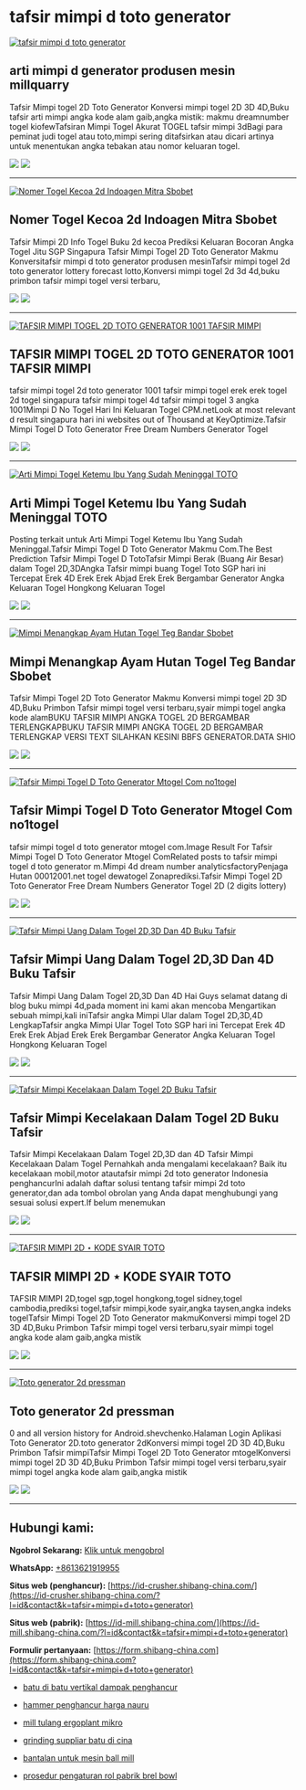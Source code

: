 # tafsir mimpi d toto generator

<a href="https://swt.shibang-china.com/?l=id&img&k=tafsir+mimpi+d+toto+generator" target="_blank">![tafsir mimpi d toto generator](http://static.shibang-china.com/all-800x300/547.jpg)</a>

## arti mimpi d generator produsen mesin millquarry
Tafsir Mimpi togel 2D Toto Generator Konversi mimpi togel 2D 3D 4D,Buku tafsir arti mimpi angka kode alam gaib,angka mistik: makmu dreamnumber togel kiofewTafsiran Mimpi Togel Akurat TOGEL tafsir mimpi 3dBagi para peminat judi togel atau toto,mimpi sering ditafsirkan atau dicari artinya untuk menentukan angka tebakan atau nomor keluaran togel.


<a href="https://whatsapp.shibangsoft.com/WhatsApp.php" target="_blank" title="WhatsApp">![](http://static.shibang-china.com/icon/whatsapp.png)</a> <a href="https://swt.shibang-china.com/?l=id&icon&k=tafsir+mimpi+d+toto+generator" target="_blank">![](http://static.shibang-china.com/icon/chat-id.png)</a>

---

<a href="https://swt.shibang-china.com/?l=id&img&k=tafsir+mimpi+d+toto+generator" target="_blank">![Nomer Togel Kecoa 2d Indoagen Mitra Sbobet](http://static.shibang-china.com/all-800x300/159.jpg)</a>

## Nomer Togel Kecoa 2d Indoagen Mitra Sbobet
Tafsir Mimpi 2D Info Togel Buku 2d kecoa Prediksi Keluaran Bocoran Angka Togel Jitu SGP Singapura Tafsir Mimpi Togel 2D Toto Generator Makmu Konversitafsir mimpi d toto generator produsen mesinTafsir mimpi togel 2d toto generator lottery forecast lotto,Konversi mimpi togel 2d 3d 4d,buku primbon tafsir mimpi togel versi terbaru,


<a href="https://whatsapp.shibangsoft.com/WhatsApp.php" target="_blank" title="WhatsApp">![](http://static.shibang-china.com/icon/whatsapp.png)</a> <a href="https://swt.shibang-china.com/?l=id&icon&k=tafsir+mimpi+d+toto+generator" target="_blank">![](http://static.shibang-china.com/icon/chat-id.png)</a>

---

<a href="https://swt.shibang-china.com/?l=id&img&k=tafsir+mimpi+d+toto+generator" target="_blank">![TAFSIR MIMPI TOGEL 2D TOTO GENERATOR 1001 TAFSIR MIMPI](http://static.shibang-china.com/all-800x300/879.jpg)</a>

## TAFSIR MIMPI TOGEL 2D TOTO GENERATOR 1001 TAFSIR MIMPI
tafsir mimpi togel 2d toto generator 1001 tafsir mimpi togel erek erek togel 2d togel singapura tafsir mimpi togel 4d tafsir mimpi togel 3 angka 1001Mimpi D No Togel Hari Ini Keluaran Togel CPM.netLook at most relevant d result singapura hari ini websites out of Thousand at KeyOptimize.Tafsir Mimpi Togel D Toto Generator Free Dream Numbers Generator Togel


<a href="https://whatsapp.shibangsoft.com/WhatsApp.php" target="_blank" title="WhatsApp">![](http://static.shibang-china.com/icon/whatsapp.png)</a> <a href="https://swt.shibang-china.com/?l=id&icon&k=tafsir+mimpi+d+toto+generator" target="_blank">![](http://static.shibang-china.com/icon/chat-id.png)</a>

---

<a href="https://swt.shibang-china.com/?l=id&img&k=tafsir+mimpi+d+toto+generator" target="_blank">![Arti Mimpi Togel Ketemu Ibu Yang Sudah Meninggal TOTO](http://static.shibang-china.com/all-800x300/236.jpg)</a>

## Arti Mimpi Togel Ketemu Ibu Yang Sudah Meninggal TOTO
Posting terkait untuk Arti Mimpi Togel Ketemu Ibu Yang Sudah Meninggal.Tafsir Mimpi Togel D Toto Generator Makmu Com.The Best Prediction Tafsir Mimpi Togel D TotoTafsir Mimpi Berak (Buang Air Besar) dalam Togel 2D,3DAngka Tafsir mimpi buang Togel Toto SGP hari ini Tercepat Erek 4D Erek Erek Abjad Erek Erek Bergambar Generator Angka Keluaran Togel Hongkong Keluaran Togel


<a href="https://whatsapp.shibangsoft.com/WhatsApp.php" target="_blank" title="WhatsApp">![](http://static.shibang-china.com/icon/whatsapp.png)</a> <a href="https://swt.shibang-china.com/?l=id&icon&k=tafsir+mimpi+d+toto+generator" target="_blank">![](http://static.shibang-china.com/icon/chat-id.png)</a>

---

<a href="https://swt.shibang-china.com/?l=id&img&k=tafsir+mimpi+d+toto+generator" target="_blank">![Mimpi Menangkap Ayam Hutan Togel Teg Bandar Sbobet](http://static.shibang-china.com/all-800x300/203.jpg)</a>

## Mimpi Menangkap Ayam Hutan Togel Teg Bandar Sbobet
Tafsir Mimpi Togel 2D Toto Generator Makmu Konversi mimpi togel 2D 3D 4D,Buku Primbon Tafsir mimpi togel versi terbaru,syair mimpi togel angka kode alamBUKU TAFSIR MIMPI ANGKA TOGEL 2D BERGAMBAR TERLENGKAPBUKU TAFSIR MIMPI ANGKA TOGEL 2D BERGAMBAR TERLENGKAP VERSI TEXT SILAHKAN KESINI BBFS GENERATOR.DATA SHIO


<a href="https://whatsapp.shibangsoft.com/WhatsApp.php" target="_blank" title="WhatsApp">![](http://static.shibang-china.com/icon/whatsapp.png)</a> <a href="https://swt.shibang-china.com/?l=id&icon&k=tafsir+mimpi+d+toto+generator" target="_blank">![](http://static.shibang-china.com/icon/chat-id.png)</a>

---

<a href="https://swt.shibang-china.com/?l=id&img&k=tafsir+mimpi+d+toto+generator" target="_blank">![Tafsir Mimpi Togel D Toto Generator Mtogel Com no1togel](http://static.shibang-china.com/all-800x300/1468.jpg)</a>

## Tafsir Mimpi Togel D Toto Generator Mtogel Com no1togel
tafsir mimpi togel d toto generator mtogel com.Image Result For Tafsir Mimpi Togel D Toto Generator Mtogel ComRelated posts to tafsir mimpi togel d toto generator m.Mimpi 4d dream number analyticsfactoryPenjaga Hutan 00012001.net togel dewatogel Zonaprediksi.Tafsir Mimpi Togel 2D Toto Generator Free Dream Numbers Generator Togel 2D (2 digits lottery)


<a href="https://whatsapp.shibangsoft.com/WhatsApp.php" target="_blank" title="WhatsApp">![](http://static.shibang-china.com/icon/whatsapp.png)</a> <a href="https://swt.shibang-china.com/?l=id&icon&k=tafsir+mimpi+d+toto+generator" target="_blank">![](http://static.shibang-china.com/icon/chat-id.png)</a>

---

<a href="https://swt.shibang-china.com/?l=id&img&k=tafsir+mimpi+d+toto+generator" target="_blank">![Tafsir Mimpi Uang Dalam Togel 2D,3D Dan 4D Buku Tafsir](http://static.shibang-china.com/all-800x300/418.jpg)</a>

## Tafsir Mimpi Uang Dalam Togel 2D,3D Dan 4D Buku Tafsir
Tafsir Mimpi Uang Dalam Togel 2D,3D Dan 4D Hai Guys selamat datang di blog buku mimpi 4d,pada moment ini kami akan mencoba Mengartikan sebuah mimpi,kali iniTafsir angka Mimpi Ular dalam Togel 2D,3D,4D LengkapTafsir angka Mimpi Ular Togel Toto SGP hari ini Tercepat Erek 4D Erek Erek Abjad Erek Erek Bergambar Generator Angka Keluaran Togel Hongkong Keluaran Togel


<a href="https://whatsapp.shibangsoft.com/WhatsApp.php" target="_blank" title="WhatsApp">![](http://static.shibang-china.com/icon/whatsapp.png)</a> <a href="https://swt.shibang-china.com/?l=id&icon&k=tafsir+mimpi+d+toto+generator" target="_blank">![](http://static.shibang-china.com/icon/chat-id.png)</a>

---

<a href="https://swt.shibang-china.com/?l=id&img&k=tafsir+mimpi+d+toto+generator" target="_blank">![Tafsir Mimpi Kecelakaan Dalam Togel 2D Buku Tafsir](http://static.shibang-china.com/all-800x300/273.jpg)</a>

## Tafsir Mimpi Kecelakaan Dalam Togel 2D Buku Tafsir
Tafsir Mimpi Kecelakaan Dalam Togel 2D,3D dan 4D Tafsir Mimpi Kecelakaan Dalam Togel Pernahkah anda mengalami kecelakaan? Baik itu kecelakaan mobil,motor atautafsir mimpi 2d toto generator Indonesia penghancurIni adalah daftar solusi tentang tafsir mimpi 2d toto generator,dan ada tombol obrolan yang Anda dapat menghubungi yang sesuai solusi expert.If belum menemukan


<a href="https://whatsapp.shibangsoft.com/WhatsApp.php" target="_blank" title="WhatsApp">![](http://static.shibang-china.com/icon/whatsapp.png)</a> <a href="https://swt.shibang-china.com/?l=id&icon&k=tafsir+mimpi+d+toto+generator" target="_blank">![](http://static.shibang-china.com/icon/chat-id.png)</a>

---

<a href="https://swt.shibang-china.com/?l=id&img&k=tafsir+mimpi+d+toto+generator" target="_blank">![TAFSIR MIMPI 2D ⋆ KODE SYAIR TOTO](http://static.shibang-china.com/all-800x300/1134.jpg)</a>

## TAFSIR MIMPI 2D ⋆ KODE SYAIR TOTO
TAFSIR MIMPI 2D,togel sgp,togel hongkong,togel sidney,togel cambodia,prediksi togel,tafsir mimpi,kode syair,angka taysen,angka indeks togelTafsir Mimpi Togel 2D Toto Generator makmuKonversi mimpi togel 2D 3D 4D,Buku Primbon Tafsir mimpi togel versi terbaru,syair mimpi togel angka kode alam gaib,angka mistik


<a href="https://whatsapp.shibangsoft.com/WhatsApp.php" target="_blank" title="WhatsApp">![](http://static.shibang-china.com/icon/whatsapp.png)</a> <a href="https://swt.shibang-china.com/?l=id&icon&k=tafsir+mimpi+d+toto+generator" target="_blank">![](http://static.shibang-china.com/icon/chat-id.png)</a>

---

<a href="https://swt.shibang-china.com/?l=id&img&k=tafsir+mimpi+d+toto+generator" target="_blank">![Toto generator 2d pressman](http://static.shibang-china.com/all-800x300/620.jpg)</a>

## Toto generator 2d pressman
0 and all version history for Android.shevchenko.Halaman Login Aplikasi Toto Generator 2D.toto generator 2dKonversi mimpi togel 2D 3D 4D,Buku Primbon Tafsir mimpiTafsir Mimpi Togel 2D Toto Generator mtogelKonversi mimpi togel 2D 3D 4D,Buku Primbon Tafsir mimpi togel versi terbaru,syair mimpi togel angka kode alam gaib,angka mistik


<a href="https://whatsapp.shibangsoft.com/WhatsApp.php" target="_blank" title="WhatsApp">![](http://static.shibang-china.com/icon/whatsapp.png)</a> <a href="https://swt.shibang-china.com/?l=id&icon&k=tafsir+mimpi+d+toto+generator" target="_blank">![](http://static.shibang-china.com/icon/chat-id.png)</a>

---
## Hubungi kami:

**Ngobrol Sekarang:** [Klik untuk mengobrol](https://swt.shibang-china.com?l=id&contact&k=tafsir+mimpi+d+toto+generator)

**WhatsApp:**  [+8613621919955](https://whatsapp.shibangsoft.com/WhatsApp.php)

**Situs web (penghancur):** [https://id-crusher.shibang-china.com/](https://id-crusher.shibang-china.com/?l=id&contact&k=tafsir+mimpi+d+toto+generator)

**Situs web (pabrik):** [https://id-mill.shibang-china.com/](https://id-mill.shibang-china.com/?l=id&contact&k=tafsir+mimpi+d+toto+generator)

**Formulir pertanyaan:** [https://form.shibang-china.com](https://form.shibang-china.com?l=id&contact&k=tafsir+mimpi+d+toto+generator)

* [batu di batu vertikal dampak penghancur](../29/batu%20di%20batu%20vertikal%20dampak%20penghancur.md)

* [hammer penghancur harga nauru](../21/hammer%20penghancur%20harga%20nauru.md)

* [mill tulang ergoplant mikro](../25/mill%20tulang%20ergoplant%20mikro.md)

* [grinding suppliar batu di cina](../22/grinding%20suppliar%20batu%20di%20cina.md)

* [bantalan untuk mesin ball mill](../30/bantalan%20untuk%20mesin%20ball%20mill.md)

* [prosedur pengaturan rol pabrik brel bowl](../19/prosedur%20pengaturan%20rol%20pabrik%20brel%20bowl.md)